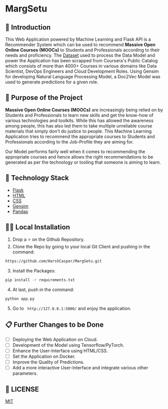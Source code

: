 # MargSetu

## 📌 Introduction

This Web Application powered by Machine Learning and Flask API is a Recommender System which can be used to recommend <b>Massive Open Online Courses (MOOCs)</b> to Students and 
Professionals according to their needs and proficiency. The [Dataset](https://github.com/HarshCasper/MargSetu/tree/master/Data) used to process the Data Model and power the Application has been scrapped from Coursera's Public Catalog which consists of more than 4000+ Courses in various domains like Data Scientist, DevOps Engineers and Cloud Development Roles. Using Gensim for developing Natural Language Processing Model, a Doc2Vec Model was used to generate predictions for a given role. 

## 🎯 Purpose of the Project

 <b>Massive Open Online Courses (MOOCs)</b> are increasingly being relied on by Students and Professionals to learn new skills and get the know-how of various technologies and toolkits. While this has allowed the awareness among people, this has also led them to take multiple unreliable course materials that simply don't do justice to people. This Machine Learning Application tries to recommend the appropriate courses to Students and Professionals according to the Job-Profile they are aiming for. 
 
 Our Model performs fairly well when it comes to recommending the appropriate courses and hence allows the right recommendations to be generated as per the technology or tooling that someone is aiming to learn.
 
 ## 🏁 Technology Stack

* [Flask](https://github.com/pallets/flask)
* [HTML](https://www.w3.org/TR/html52/)
* [CSS](https://developer.mozilla.org/en-US/docs/Web/CSS)
* [Gensim](https://pypi.org/project/gensim/) 
* [Pandas](https://pandas.pydata.org/)

## 🏃‍♂️ Local Installation

1. Drop a ⭐ on the Github Repository. 
2. Clone the Repo by going to your local Git Client and pushing in the command: 

```sh
https://github.com/HarshCasper/MargSetu.git
```

3. Install the Packages: 
```sh
pip install -r requirements.txt
```

4. At last, push in the command:
```sh
python app.py
```

5. Go to ` http://127.0.0.1:5000/` and enjoy the application.

## 📋 Further Changes to be Done

- [ ] Deploying the Web Application on Cloud.
- [ ] Development of the Model using Tensorflow/PyTorch.
- [ ] Enhance the User-Interface using HTML/CSS.
- [ ] Set the Application on Docker.
- [ ] Improve the Quality of Predictions.
- [ ] Add a more interactive User-Interface and integrate various other parameters.

## 📜 LICENSE

[MIT](https://github.com/HarshCasper/MargSetu/blob/master/LICENSE)
